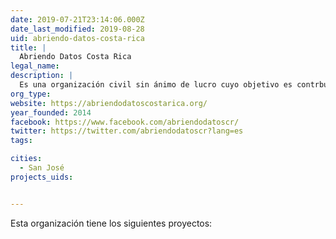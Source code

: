 ```yaml
---
date: 2019-07-21T23:14:06.000Z
date_last_modified: 2019-08-28
uid: abriendo-datos-costa-rica
title: |
  Abriendo Datos Costa Rica
legal_name: 
description: |
  Es una organización civil sin ánimo de lucro cuyo objetivo es contrbuir a fomentar la cultura de datos abiertos mediante la capacitación, el desarrollo de proyectos y apoyando el acceso a la información pública para el ejercicio de la ciudadanía.
org_type: 
website: https://abriendodatoscostarica.org/
year_founded: 2014
facebook: https://www.facebook.com/abriendodatoscr/
twitter: https://twitter.com/abriendodatoscr?lang=es
tags:

cities: 
  - San José
projects_uids:


---
```


Esta organización tiene los siguientes proyectos:


